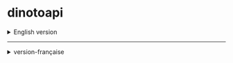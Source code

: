 # dinotoapi


<details><summary> English version</summary>




  <details><summary> Description</summary>

  Dinoto is a RESTful API with free access to GET requests. All data in this API is fictional, and the images are generated using DALL-E. Its purpose is to provide a training resource for individuals seeking an API for front-end development practice.

  The API architecture was created using Strapi.

</details>
<details><summary> Documentation</summary>

The API documentation is accessible at http://dinotoapi.com/doc.

You can easily visualize and test the data using tools like Insomnia.
</details>

<details><summary> API Endpoint</summary>

GET http://dinotoapi.com/api/dinosaures/
</details>

<details><summary> Strapi Configuration </summary>

Strapi allows us to configure the API URL quickly. Refer to the Strapi documentation for more details.
</details>

<details><summary> Examples of Parameters </summary>

#### [Sort](https://docs.strapi.io/dev-docs/api/rest/sort-pagination#sorting)

GET http://dinotoapi.com/api/dinosaures/1?sort[0]=name

Sorts the output in the desired order, in this example, it will be in alphabetical order of names.

#### [pagination](https://docs.strapi.io/dev-docs/api/rest/sort-pagination#pagination)

GET http://dinotoapi.com/api/dinosaures/?pagination[page]=1&pagination[pageSize]=8

Creates pagination for the output; in this example, it displays the first page with 8 dinosaurs.

```json
"meta": {
    "pagination": {
    "page": 1,
    "pageSize": 8,
    "pageCount": 4,
    "total": 32
  }
}
```

#### [filters](https://docs.strapi.io/dev-docs/api/rest/filters-locale-publication#filtering)

GET http://dinotoapi.com/api/dinosaures?filters[name][$eq]=Velociraptor

Filters the output based on the name (e.g., Velociraptor).

#### [fields](https://docs.strapi.io/dev-docs/api/rest/populate-select#field-selection)

GET http://dinotoapi.com/api/dinosaures/1?fields[0]=name&fields[1]=img

Selects specific fields for the output, in this example, name and img.

#### [populate](https://docs.strapi.io/dev-docs/api/rest/populate-select#population)

GET http://dinotoapi.com/api/dinosaures/1?populate=*

Adds additional information to the output (continents, epochs, museums, etc.). The "*" symbol adds all available information.

</details>

<details><summary> Example Output </summary>

```json
{
	"data": {
		"id": 1,
		"attributes": {
			"name": "Tyrannosaure Rex",
			"img": "http://dinotoapi.com/doc/asset/img/tyranosaure-rex.jpeg",
			"hauteur": 400,
			"longeur": 1200,
			"poids": 9000,
			"description": " Grand prédateur carnivore du Crétacé supérieur.",
			"createdAt": "2023-12-14T16:30:36.292Z",
			"updatedAt": "2023-12-21T13:56:35.091Z",
			"publishedAt": "2023-12-14T16:42:59.404Z",
			"img2": "http://dinotoapi.com/doc/asset/img/tyranosaure-rex-2.jpeg",
			"continent": {
				"data": {
					"id": 1,
					"attributes": {
						"label": "Amérique du Nord",
						"createdAt": "2023-12-14T16:31:16.810Z",
						"updatedAt": "2023-12-14T16:32:11.468Z",
						"publishedAt": "2023-12-14T16:32:11.460Z"
					}
				}
			}
		}
	},
	"meta": {}
}

```
For more details on parameters, refer to the respective Strapi documentation links provided.
</details>
</details>

***

<details><summary> version-française </summary>




<details><summary> Description </summary>
Dinoto est une API REST avec un accès gratuit aux requêtes GET. Toutes les données de cette API sont fictives, et les images sont générées à l'aide de DALL-E. Son objectif est de fournir une ressource d'entraînement pour les personnes recherchant une API pour la pratique du développement front-end.

L'architecture de l'API a été créée à l'aide de Strapi.
  </details>

<details><summary> Documentation </summary>

La documentation de l'API est accessible à l'adresse http://dinotoapi.com/doc.

Vous pouvez facilement visualiser et tester les données à l'aide d'outils tels qu'Insomnia.
  </details>
<details><summary> Point d'accès de l'API </summary>

- GET http://dinotoapi.com/api/dinosaures/
  </details>

<details><summary>Configuration Strapi </summary>
Strapi nous permet de configurer rapidement l'URL de l'API. Consultez la documentation de [Strapi](https://docs.strapi.io/dev-docs/intro) pour plus de détails:
</details>

<details><summary>Exemples de Paramètres</summary>

#### [Sort](https://docs.strapi.io/dev-docs/api/rest/sort-pagination#sorting)

- GET http://dinotoapi.com/api/dinosaures/1?sort[0]=name 

Trie la sortie dans l'ordre souhaité, dans cet exemple, ce sera l'ordre alphabétique des noms.

#### [pagination](https://docs.strapi.io/dev-docs/api/rest/sort-pagination#pagination)

- GET http://dinotoapi.com/api/dinosaures/?pagination[page]=1&pagination[pageSize]=8

Crée une pagination pour la sortie ; dans cet exemple, il affiche la première page avec 8 dinosaures.

```json
"meta": {
    "pagination": {
    "page": 1,
    "pageSize": 8,
    "pageCount": 4,
    "total": 32
  }
}
```
#### [filters](https://docs.strapi.io/dev-docs/api/rest/filters-locale-publication#filtering)

GET http://dinotoapi.com/api/dinosaures?filters[name][$eq]=Velociraptor

Filtre la sortie en fonction du nom (par exemple, Velociraptor).

#### [fields](https://docs.strapi.io/dev-docs/api/rest/populate-select#field-selection)

- GET http://dinotoapi.com/api/dinosaures/1?fields[0]=name&fields[1]=img
  
Sélectionne des champs spécifiques pour la sortie, dans cet exemple, le nom et l'image.

#### [populate](https://docs.strapi.io/dev-docs/api/rest/populate-select#population)

- GET http://dinotoapi.com/api/dinosaures/1?populate=continent

Ajoute des informations supplémentaires à la sortie (continents, époques, musées, etc.). Le symbole " * " ajoute toutes les informations disponibles.
</details>
<details><summary> Exemple de Sortie</summary>

```json
{
	"data": {
		"id": 1,
		"attributes": {
			"name": "Tyrannosaure Rex",
			"img": "http://dinotoapi.com/doc/asset/img/tyranosaure-rex.jpeg",
			"hauteur": 400,
			"longeur": 1200,
			"poids": 9000,
			"description": " Grand prédateur carnivore du Crétacé supérieur.",
			"createdAt": "2023-12-14T16:30:36.292Z",
			"updatedAt": "2023-12-21T13:56:35.091Z",
			"publishedAt": "2023-12-14T16:42:59.404Z",
			"img2": "http://dinotoapi.com/doc/asset/img/tyranosaure-rex-2.jpeg",
			"continent": {
				"data": {
					"id": 1,
					"attributes": {
						"label": "Amérique du Nord",
						"createdAt": "2023-12-14T16:31:16.810Z",
						"updatedAt": "2023-12-14T16:32:11.468Z",
						"publishedAt": "2023-12-14T16:32:11.460Z"
					}
				}
			}
		}
	},
	"meta": {}
}

```

Pour plus de détails sur les paramètres, consultez les liens respectifs de la documentation Strapi fournis.
</details>
</details>
